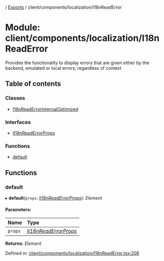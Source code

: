 [](../README.md) / [Exports](../modules.md) / client/components/localization/I18nReadError

# Module: client/components/localization/I18nReadError

Provides the functionality to display errors that are given
either by the backend, emulated or local errors; regardless
of context

## Table of contents

### Classes

- [I18nReadErrorInternalOptimized](../classes/client_components_localization_i18nreaderror.i18nreaderrorinternaloptimized.md)

### Interfaces

- [II18nReadErrorProps](../interfaces/client_components_localization_i18nreaderror.ii18nreaderrorprops.md)

### Functions

- [default](client_components_localization_i18nreaderror.md#default)

## Functions

### default

▸ **default**(`props`: [*II18nReadErrorProps*](../interfaces/client_components_localization_i18nreaderror.ii18nreaderrorprops.md)): *Element*

#### Parameters:

Name | Type |
:------ | :------ |
`props` | [*II18nReadErrorProps*](../interfaces/client_components_localization_i18nreaderror.ii18nreaderrorprops.md) |

**Returns:** *Element*

Defined in: [client/components/localization/I18nReadError.tsx:206](https://github.com/onzag/itemize/blob/3efa2a4a/client/components/localization/I18nReadError.tsx#L206)
